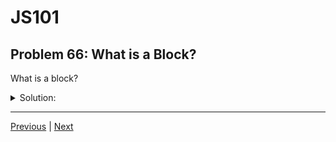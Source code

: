 # JS101
## Problem 66: What is a Block?

What is a block?

<details>
<summary>Solution:</summary>

Blocks are segments of one or more statements and expressions enclosed in curly braces `{}`. Each pair of braces in constructs like `if`/`else` and the `for` and `while` loops define new block scopes.

**Examples:**

```js
// if statement block
if (condition) {
  // This is a block
  let x = 5;
}

// for loop block
for (let i = 0; i < 5; i++) {
  // This is a block
  console.log(i);
}

// Bare block (standalone)
{
  // This is also a block
  let blockScoped = 'only accessible here';
}

// Function body (also a block)
function myFunc() {
  // This is a block
  let localVar = 'local';
}
```

**Block scope:**

Variables declared with `let` and `const` are block-scoped, meaning they're only accessible within the block where they're declared:

```js
if (true) {
  let blockVar = 'I am block-scoped';
  console.log(blockVar);  // Accessible here
}

console.log(blockVar);  // ReferenceError: blockVar is not defined
```

</details>

---

[Previous](065.md) | [Next](067.md)

